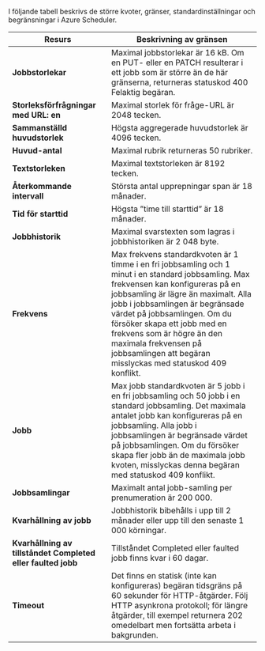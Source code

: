 I följande tabell beskrivs de större kvoter, gränser, standardinställningar och begränsningar i Azure Scheduler.

| Resurs | Beskrivning av gränsen |
| --- | --- |
| **Jobbstorlekar** |Maximal jobbstorlekar är 16 kB. Om en PUT- eller en PATCH resulterar i ett jobb som är större än de här gränserna, returneras statuskod 400 Felaktig begäran. |
| **Storleksförfrågningar med URL: en** |Maximal storlek för fråge-URL är 2048 tecken. |
| **Sammanställd huvudstorlek** |Högsta aggregerade huvudstorlek är 4096 tecken. |
| **Huvud-antal** |Maximal rubrik returneras 50 rubriker. |
| **Textstorleken** |Maximal textstorleken är 8192 tecken. |
| **Återkommande intervall** |Största antal upprepningar span är 18 månader. |
| **Tid för starttid** |Högsta ”time till starttid” är 18 månader. |
| **Jobbhistorik** |Maximal svarstexten som lagras i jobbhistoriken är 2 048 byte. |
| **Frekvens** |Max frekvens standardkvoten är 1 timme i en fri jobbsamling och 1 minut i en standard jobbsamling. Max frekvensen kan konfigureras på en jobbsamling är lägre än maximalt. Alla jobb i jobbsamlingen är begränsade värdet på jobbsamlingen. Om du försöker skapa ett jobb med en frekvens som är högre än den maximala frekvensen på jobbsamlingen att begäran misslyckas med statuskod 409 konflikt. |
| **Jobb** |Max jobb standardkvoten är 5 jobb i en fri jobbsamling och 50 jobb i en standard jobbsamling. Det maximala antalet jobb kan konfigureras på en jobbsamling. Alla jobb i jobbsamlingen är begränsade värdet på jobbsamlingen. Om du försöker skapa fler jobb än de maximala jobb kvoten, misslyckas denna begäran med statuskod 409 konflikt. |
| **Jobbsamlingar** |Maximalt antal jobb-samling per prenumeration är 200 000. |
| **Kvarhållning av jobb** |Jobbhistorik bibehålls i upp till 2 månader eller upp till den senaste 1 000 körningar. |
| **Kvarhållning av tillståndet Completed eller faulted jobb** |Tillståndet Completed eller faulted jobb finns kvar i 60 dagar. |
| **Timeout** |Det finns en statisk (inte kan konfigureras) begäran tidsgräns på 60 sekunder för HTTP-åtgärder. Följ HTTP asynkrona protokoll; för längre åtgärder, till exempel returnera 202 omedelbart men fortsätta arbeta i bakgrunden. |

